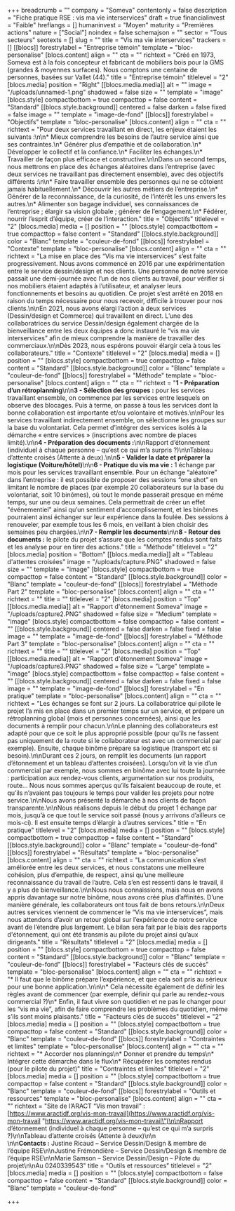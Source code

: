 +++
breadcrumb = ""
company = "Someva"
contentonly = false
description = "Fiche pratique RSE : vis ma vie interservices"
draft = true
financialinvest = "Faible"
hreflangs = []
humaninvest = "Moyen"
maturity = "Premières actions"
nature = ["Social"]
noindex = false
schemajson = ""
sector = "Tous secteurs"
seotexts = []
slug = ""
title = "Vis ma vie interservices"
trackers = []
[[blocs]]
forestrylabel = "Entreprise témoin"
template = "bloc-personalise"
[blocs.content]
align = ""
cta = ""
richtext = "Créé en 1973, Someva est à la fois concepteur et fabricant de mobiliers bois pour la GMS (grandes & moyennes surfaces). Nous comptons une centaine de personnes, basées sur Vallet (44)."
title = "Entreprise témoin"
titlelevel = "2"
[blocs.media]
position = "Right"
[[blocs.media.media]]
alt = ""
image = "/uploads/unnamed-1.png"
shadowed = false
size = ""
template = "image"
[blocs.style]
compactbottom = true
compacttop = false
content = "Standard"
[[blocs.style.background]]
centered = false
darken = false
fixed = false
image = ""
template = "image-de-fond"
[[blocs]]
forestrylabel = "Objectifs"
template = "bloc-personalise"
[blocs.content]
align = ""
cta = ""
richtext = "Pour deux services travaillant en direct, les enjeux étaient les suivants :\n\n* Mieux comprendre les besoins de l’autre service ainsi que ses contraintes.\n* Générer plus d’empathie et de collaboration.\n* Développer le collectif et la confiance.\n* Faciliter les échanges.\n* Travailler de façon plus efficace et constructive.\n\nDans un second temps, nous mettrons en place des échanges aléatoires dans l’entreprise (avec deux services ne travaillant pas directement ensemble), avec des objectifs différents :\n\n* Faire travailler ensemble des personnes qui ne se côtoient jamais habituellement.\n* Découvrir les autres métiers de l’entreprise.\n* Générer de la reconnaissance, de la curiosité, de l’intérêt les uns envers les autres.\n* Alimenter son bagage individuel, ses connaissances de l’entreprise ; élargir sa vision globale ; générer de l’engagement.\n* Fédérer, nourrir l’esprit d’équipe, créer de l’interaction."
title = "Objectifs"
titlelevel = "2"
[blocs.media]
media = []
position = ""
[blocs.style]
compactbottom = true
compacttop = false
content = "Standard"
[[blocs.style.background]]
color = "Blanc"
template = "couleur-de-fond"
[[blocs]]
forestrylabel = "Contexte"
template = "bloc-personalise"
[blocs.content]
align = ""
cta = ""
richtext = "La mise en place des “Vis ma vie interservices” s’est faite progressivement. Nous avons commencé en 2016 par une expérimentation entre le service dessin/design et nos clients. Une personne de notre service passait une demi-journée avec l’un de nos clients au travail, pour vérifier si nos mobiliers étaient adaptés à l’utilisateur, et analyser leurs fonctionnements et besoins au quotidien. Ce projet s’est arrêté en 2018 en raison du temps nécessaire pour nous recevoir, difficile à trouver pour nos clients.\n\nEn 2021, nous avons élargi l’action à deux services (Dessin/design et Commerce) qui travaillent en direct. L’une des collaboratrices du service Dessin/design également chargée de la bienveillance entre les deux équipes a donc instauré le “vis ma vie interservices” afin de mieux comprendre la manière de travailler des commerciaux.\n\nDès 2023, nous espérons pouvoir élargir cela à tous les collaborateurs."
title = "Contexte"
titlelevel = "2"
[blocs.media]
media = []
position = ""
[blocs.style]
compactbottom = true
compacttop = false
content = "Standard"
[[blocs.style.background]]
color = "Blanc"
template = "couleur-de-fond"
[[blocs]]
forestrylabel = "Méthode"
template = "bloc-personalise"
[blocs.content]
align = ""
cta = ""
richtext = "**1 - Préparation d’un rétroplanning**\n\n**3 - Sélection des groupes :** pour les services travaillant ensemble, on commence par les services entre lesquels on observe des blocages. Puis à terme, on passe à tous les services dont la bonne collaboration est importante et/ou volontaire et motivés.\n\nPour les services travaillant indirectement ensemble, on sélectionne les groupes sur la base du volontariat. Cela permet d’intégrer des services isolés à la démarche « entre services » (inscriptions avec nombre de places limité).\n\n**4 - Préparation des documents :**\n\nRapport d’étonnement (individuel à chaque personne – qu’est ce qui m’a surpris ?)\n\nTableau d’attente croisés (Attente à deux).\n\n**5 - Valider la date et préparer la logistique (Voiture/hôtel)**\n\n**6 - Pratique du vis ma vie :** 1 échange par mois pour les services travaillant ensemble. Pour un échange “aléatoire” dans l’entreprise : il est possible de proposer des sessions “one shot” en limitant le nombre de places (par exemple 20 collaborateurs sur la base du volontariat, soit 10 binômes), où tout le monde passerait presque en même temps, sur une ou deux semaines. Cela permettrait de créer un effet \"événementiel\" ainsi qu’un sentiment d’accomplissement, et les binômes pourraient ainsi échanger sur leur expérience dans la foulée. Des sessions à renouveler, par exemple tous les 6 mois, en veillant à bien choisir des semaines peu chargées.\n\n**7 - Remplir les documents**\n\n**8 - Retour des documents :** le pilote du projet s’assure que les comptes rendus sont faits et les analyse pour en tirer des actions."
title = "Méthode"
titlelevel = "2"
[blocs.media]
position = "Bottom"
[[blocs.media.media]]
alt = "Tableau d'attentes croisées"
image = "/uploads/capture.PNG"
shadowed = false
size = ""
template = "image"
[blocs.style]
compactbottom = true
compacttop = false
content = "Standard"
[[blocs.style.background]]
color = "Blanc"
template = "couleur-de-fond"
[[blocs]]
forestrylabel = "Méthode Part 2"
template = "bloc-personalise"
[blocs.content]
align = ""
cta = ""
richtext = ""
title = ""
titlelevel = "2"
[blocs.media]
position = "Top"
[[blocs.media.media]]
alt = "Rapport d'étonnement Someva"
image = "/uploads/capture2.PNG"
shadowed = false
size = "Medium"
template = "image"
[blocs.style]
compactbottom = false
compacttop = false
content = ""
[[blocs.style.background]]
centered = false
darken = false
fixed = false
image = ""
template = "image-de-fond"
[[blocs]]
forestrylabel = "Méthode Part 3"
template = "bloc-personalise"
[blocs.content]
align = ""
cta = ""
richtext = ""
title = ""
titlelevel = "2"
[blocs.media]
position = "Top"
[[blocs.media.media]]
alt = "Rapport d'étonnement Someva"
image = "/uploads/capture3.PNG"
shadowed = false
size = "Large"
template = "image"
[blocs.style]
compactbottom = false
compacttop = false
content = ""
[[blocs.style.background]]
centered = false
darken = false
fixed = false
image = ""
template = "image-de-fond"
[[blocs]]
forestrylabel = "En pratique"
template = "bloc-personalise"
[blocs.content]
align = ""
cta = ""
richtext = "Les échanges se font sur 2 jours. La collaboratrice qui pilote le projet l’a mis en place dans un premier temps sur un service, et prépare un rétroplanning global (mois et personnes concernées), ainsi que les documents à remplir pour chacun.\n\nLe planning des collaborateurs est adapté pour que ce soit le plus approprié possible (pour qu’ils ne fassent pas uniquement de la route si le collaborateur est avec un commercial par exemple). Ensuite, chaque binôme prépare sa logistique (transport etc si besoin).\n\nDurant ces 2 jours, on remplit les documents (un rapport d’étonnement et un tableau d’attentes croisées). Lorsqu’on vit la vie d’un commercial par exemple, nous sommes en binôme avec lui toute la journée : participation aux rendez-vous clients, argumentation sur nos produits, route… Nous nous sommes aperçus qu’ils faisaient beaucoup de route, et qu’ils n’avaient pas toujours le temps pour valider les projets pour notre service.\n\nNous avons présenté la démarche à nos clients de façon transparente.\n\nNous réalisons depuis le début du projet 1 échange par mois, jusqu’à ce que tout le service soit passé (nous y arrivons d’ailleurs ce mois-ci). Il est ensuite temps d’élargir à d’autres services."
title = "En pratique"
titlelevel = "2"
[blocs.media]
media = []
position = ""
[blocs.style]
compactbottom = true
compacttop = false
content = "Standard"
[[blocs.style.background]]
color = "Blanc"
template = "couleur-de-fond"
[[blocs]]
forestrylabel = "Résultats"
template = "bloc-personalise"
[blocs.content]
align = ""
cta = ""
richtext = "La communication s’est améliorée entre les deux services, et nous constatons une meilleure cohésion, plus d’empathie, de respect, ainsi qu’une meilleure reconnaissance du travail de l’autre. Cela s’en est ressenti dans le travail, il y a plus de bienveillance.\n\nNous nous connaissions, mais nous en avons appris davantage sur notre binôme, nous avons créé plus d’affinités. D’une manière générale, les collaborateurs ont tous fait de bons retours.\n\nDeux autres services viennent de commencer le “Vis ma vie interservices”, mais nous attendons d’avoir un retour global sur l’expérience de notre service avant de l’étendre plus largement. Le bilan sera fait par le biais des rapports d'étonnement, qui ont été transmis au pilote du projet ainsi qu’aux dirigeants."
title = "Résultats"
titlelevel = "2"
[blocs.media]
media = []
position = ""
[blocs.style]
compactbottom = true
compacttop = false
content = "Standard"
[[blocs.style.background]]
color = "Blanc"
template = "couleur-de-fond"
[[blocs]]
forestrylabel = "Facteurs clés de succès"
template = "bloc-personalise"
[blocs.content]
align = ""
cta = ""
richtext = "* Il faut que le binôme prépare l’expérience, et que cela soit pris au sérieux pour une bonne application.\n\n\n* Cela nécessite également de définir les règles avant de commencer (par exemple, définir qui parle au rendez-vous commercial ?)\n* Enfin, il faut vivre son quotidien et ne pas le changer pour les “vis ma vie”, afin de faire comprendre les problèmes du quotidien, même s’ils sont moins plaisants."
title = "Facteurs clés de succès"
titlelevel = "2"
[blocs.media]
media = []
position = ""
[blocs.style]
compactbottom = true
compacttop = false
content = "Standard"
[[blocs.style.background]]
color = "Blanc"
template = "couleur-de-fond"
[[blocs]]
forestrylabel = "Contraintes et limites"
template = "bloc-personalise"
[blocs.content]
align = ""
cta = ""
richtext = "* Accorder nos plannings\n* Donner et prendre du temps\n* Intégrer cette démarche dans le flux\n* Récupérer les comptes rendus (pour le pilote du projet)"
title = "Contraintes et limites"
titlelevel = "2"
[blocs.media]
media = []
position = ""
[blocs.style]
compactbottom = true
compacttop = false
content = "Standard"
[[blocs.style.background]]
color = "Blanc"
template = "couleur-de-fond"
[[blocs]]
forestrylabel = "Outils et ressources"
template = "bloc-personalise"
[blocs.content]
align = ""
cta = ""
richtext = "Site de l’ARACT “Vis mon travail” : [https://www.aractidf.org/vis-mon-travail](https://www.aractidf.org/vis-mon-travail \"https://www.aractidf.org/vis-mon-travail\")\n\nRapport d’étonnement (individuel à chaque personne – qu’est ce qui m’a surpris ?)\n\nTableau d’attente croisés (Attente à deux)\n\n<br>\n\n**Contacts :** Justine Ricaud – Service Dessin/Design & membre de l’équipe RSE\n\nJustine Frémondière – Service Dessin/Design & membre de l’équipe RSE\n\nMarie Samson – Service Dessin/Design – Pilote du projet\n\nAu 0240339543"
title = "Outils et ressources"
titlelevel = "2"
[blocs.media]
media = []
position = ""
[blocs.style]
compactbottom = false
compacttop = false
content = "Standard"
[[blocs.style.background]]
color = "Blanc"
template = "couleur-de-fond"

+++
